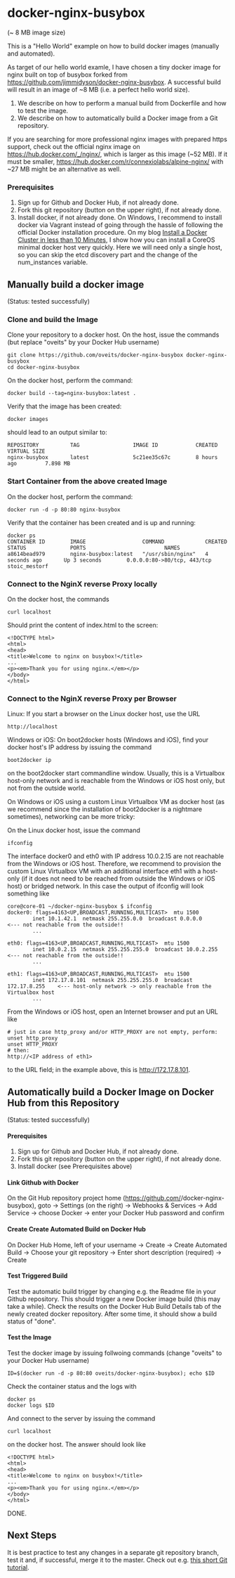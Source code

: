 # docker-nginx-busybox 
(~ 8 MB image size)

This is a "Hello World" example on how to build docker images (manually and automated). 

As target of our hello world examle, I have chosen a tiny docker image for nginx built on top of busybox forked from https://github.com/jimmidyson/docker-nginx-busybox. A successful build will result in an image of ~8 MB (i.e. a perfect hello world size).

1. We describe on how to perform a manual build from Dockerfile and how to test the image. 
2. We describe on how to automatically build a Docker image from a Git repository.

If you are searching for more professional nginx images with prepared https support, check out the official nginx image on https://hub.docker.com/_/nginx/, which is larger as this image (~52 MB). If it must be smaller, https://hub.docker.com/r/connexiolabs/alpine-nginx/ with ~27 MB might be an alternative as well.

### Prerequisites
1. Sign up for Github and Docker Hub, if not already done.
2. Fork this git repository (button on the upper right), if not already done.
3. Install docker, if not already done. On Windows, I recommend to install docker via Vagrant instead of going through the hassle of following the official Docker installation procedure. On my blog [Install a Docker Cluster in less than 10 Minutes](https://oliverveits.wordpress.com/2015/08/19/docker-coreos-cluster-in-less-than-10-minutes), I show how you can install a CoreOS minimal docker host very quickly. Here we will need only a single host, so you can skip the etcd discovery part and the change of the num_instances variable.

## Manually build a docker image
(Status: tested successfully)

### Clone and build the Image

Clone your repository to a docker host. On the host, issue the commands (but replace "oveits" by your Docker Hub username)

    git clone https://github.com/oveits/docker-nginx-busybox docker-nginx-busybox
    cd docker-nginx-busybox

On the docker host, perform the command:

    docker build --tag=nginx-busybox:latest .

Verify that the image has been created:

    docker images
    
should lead to an output similar to:

    REPOSITORY          TAG                 IMAGE ID            CREATED             VIRTUAL SIZE
    nginx-busybox       latest              5c21ee35c67c        8 hours ago         7.898 MB

### Start Container from the above created Image
On the docker host, perform the command:

    docker run -d -p 80:80 nginx-busybox

Verify that the container has been created and is up and running:

    docker ps
    CONTAINER ID        IMAGE                  COMMAND             CREATED             STATUS              PORTS                         NAMES
    a8614bead979        nginx-busybox:latest   "/usr/sbin/nginx"   4 seconds ago       Up 3 seconds        0.0.0.0:80->80/tcp, 443/tcp   stoic_mestorf

### Connect to the NginX reverse Proxy locally
On the docker host, the commands

    curl localhost
    
Should print the content of index.html to the screen:

    <!DOCTYPE html>
    <html>
    <head>
    <title>Welcome to nginx on busybox!</title>
    ...
    <p><em>Thank you for using nginx.</em></p>
    </body>
    </html>

### Connect to the NginX reverse Proxy per Browser
Linux:
If you start a browser on the Linux docker host, use the URL 

    http://localhost
    
Windows or iOS:
On boot2docker hosts (Windows and iOS), find your docker host's IP address by issuing the command 
    
    boot2docker ip
     
on the boot2docker start commandline window. Usually, this is a Virtualbox host-only network and is reachable from the Windows or iOS host only, but not from the outside world.

On Windows or iOS using a custom Linux Virtualbox VM as docker host (as we recommend since the installation of boot2docker is a nightmare sometimes), networking can be more tricky:

On the Linux docker host, issue the command

    ifconfig
    
The interface docker0 and eth0 with IP address 10.0.2.15 are not reachable from the Windows or iOS host. Therefore, we recommend to provision the custom Linux Virtualbox VM with an additional interface eth1 with a host-only (if it does not need to be reached from outside the Windows or iOS host) or bridged network. In this case the output of ifconfig will look something like  

    core@core-01 ~/docker-nginx-busybox $ ifconfig
    docker0: flags=4163<UP,BROADCAST,RUNNING,MULTICAST>  mtu 1500
            inet 10.1.42.1  netmask 255.255.0.0  broadcast 0.0.0.0              <--- not reachable from the outside!!
            ...
    
    eth0: flags=4163<UP,BROADCAST,RUNNING,MULTICAST>  mtu 1500
            inet 10.0.2.15  netmask 255.255.255.0  broadcast 10.0.2.255         <--- not reachable from the outside!!
            ...
    
    eth1: flags=4163<UP,BROADCAST,RUNNING,MULTICAST>  mtu 1500
            inet 172.17.8.101  netmask 255.255.255.0  broadcast 172.17.8.255    <--- host-only network -> only reachable from the Virtualbox host
            ...

From the Windows or iOS host, open an Internet browser and put an URL like

    # just in case http_proxy and/or HTTP_PROXY are not empty, perform:
    unset http_proxy
    unset HTTP_PROXY
    # then:
    http://<IP address of eth1>

to the URL field; in the example above, this is http://172.17.8.101.

## Automatically build a Docker Image on Docker Hub from this Repository
(Status: tested successfully)

#### Prerequisites
1. Sign up for Github and Docker Hub, if not already done. 
2. Fork this git repository (button on the upper right), if not already done.
3. Install docker (see Prerequisites above)

#### Link Github with Docker
On the Git Hub repository project home (https://github.com/<yourname>/docker-nginx-busybox), goto -> Settings (on the right) -> Webhooks & Services -> Add Service -> choose Docker -> enter your Docker Hub password and confirm

#### Create Create Automated Build on Docker Hub
On Docker Hub Home, left of your username -> Create -> Create Automated Build -> Choose your git repository -> Enter short description (required) -> Create

#### Test Triggered Build

Test the automatic build trigger by changing e.g. the Readme file in your Github repository. This should trigger a new Docker image build (this may take a while). Check the results on the Docker Hub Build Details tab of the newly created docker repository. After some time, it should show a build status of "done".

#### Test the Image
Test the docker image by issuing follwoing commands (change "oveits" to your Docker Hub username)

    ID=$(docker run -d -p 80:80 oveits/docker-nginx-busybox); echo $ID
    
Check the container status and the logs with

    docker ps
    docker logs $ID
    
And connect to the server by issuing the command

    curl localhost
    
on the docker host. The answer should look like

    <!DOCTYPE html>
    <html>
    <head>
    <title>Welcome to nginx on busybox!</title>
    ...
    <p><em>Thank you for using nginx.</em></p>
    </body>
    </html>
    
DONE.

## Next Steps
It is best practice to test any changes in a separate git repository branch, test it and, if successful, merge it to the master. Check out e.g. [this short Git tutorial](https://git-scm.com/book/en/v2/Git-Branching-Basic-Branching-and-Merging).
